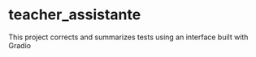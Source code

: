# teacher_assistante
This project corrects and summarizes tests using an interface built with Gradio
